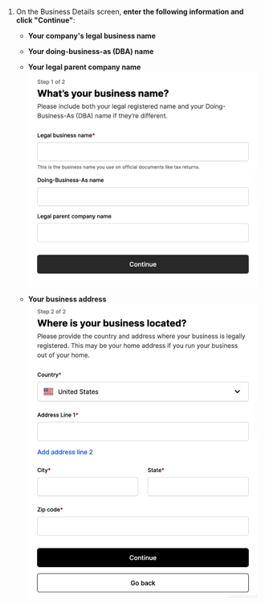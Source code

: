 1.  On the Business Details screen, **enter the following information and click "Continue"**:

    - **Your company's legal business name**
    - **Your doing-business-as (DBA) name**
    - **Your legal parent company name**
      ![Org Details Form](images/bcwc01.png)

    - **Your business address**
      ![Org Address](images/bcwc02.png)
